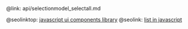 @link: api/selectionmodel_selectall.md

@seolinktop: [javascript ui components library](https://webix.com)
@seolink: [list in javascript](https://webix.com/widget/list/)